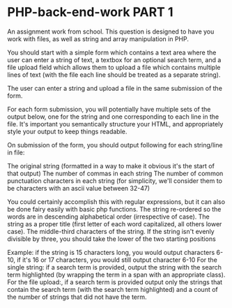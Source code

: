 # PHP-back-end-work PART 1

An assignment work from school.
This question is designed to have you work with files, as well as string and array manipulation in PHP.

You should start with a simple form which contains a text area where the user can enter a string of text, a textbox for an optional search term, and a file upload field which allows them to upload a file which contains multiple lines of text (with the file each line should be treated as a separate string).

The user can enter a string and upload a file in the same submission of the form.

For each form submission, you will potentially have multiple sets of the output below, one for the string and one corresponding to each line in the file. It's important you semantically structure your HTML, and appropriately style your output to keep things readable.

On submission of the form, you should output following for each string/line in file:

The original string (formatted in a way to make it obvious it's the start of that output)
The number of commas in each string
The number of common punctuation characters in each string (for simplicity, we'll consider them to be characters with an ascii value between 32-47)

You could certainly accomplish this with regular expressions, but it can also be done fairy easily with basic php functions.
The string re-ordered so the words are in descending alphabetical order (irrespective of case).
The string as a proper title (first letter of each word capitalized, all others lower case).
The middle-third characters of the string. If the string isn't evenly divisible by three, you should take the lower of the two starting positions

Example: if the string is 15 characters long, you would output characters 6-10, if it's 16 or 17 characters, you would still output character 6-10
For the single string: if a search term is provided, output the string with the search term highlighted (by wrapping the term in a span with an appropriate class).
For the file upload:, if a search term is provided output only the strings that contain the search term (with the search term highlighted) and a count of the number of strings that did not have the term.
